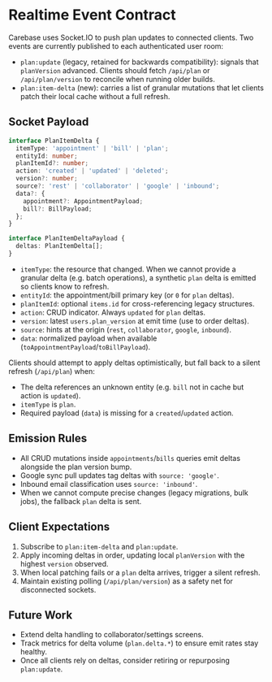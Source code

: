# Realtime Event Contract

Carebase uses Socket.IO to push plan updates to connected clients. Two events are currently published to each authenticated user room:

- `plan:update` (legacy, retained for backwards compatibility): signals that `planVersion` advanced. Clients should fetch `/api/plan` or `/api/plan/version` to reconcile when running older builds.
- `plan:item-delta` (new): carries a list of granular mutations that let clients patch their local cache without a full refresh.

## Socket Payload

```ts
interface PlanItemDelta {
  itemType: 'appointment' | 'bill' | 'plan';
  entityId: number;
  planItemId?: number;
  action: 'created' | 'updated' | 'deleted';
  version?: number;
  source?: 'rest' | 'collaborator' | 'google' | 'inbound';
  data?: {
    appointment?: AppointmentPayload;
    bill?: BillPayload;
  };
}

interface PlanItemDeltaPayload {
  deltas: PlanItemDelta[];
}
```

- `itemType`: the resource that changed. When we cannot provide a granular delta (e.g. batch operations), a synthetic `plan` delta is emitted so clients know to refresh.
- `entityId`: the appointment/bill primary key (or `0` for `plan` deltas).
- `planItemId`: optional `items.id` for cross-referencing legacy structures.
- `action`: CRUD indicator. Always `updated` for `plan` deltas.
- `version`: latest `users.plan_version` at emit time (use to order deltas).
- `source`: hints at the origin (`rest`, `collaborator`, `google`, `inbound`).
- `data`: normalized payload when available (`toAppointmentPayload`/`toBillPayload`).

Clients should attempt to apply deltas optimistically, but fall back to a silent refresh (`/api/plan`) when:

- The delta references an unknown entity (e.g. `bill` not in cache but action is `updated`).
- `itemType` is `plan`.
- Required payload (`data`) is missing for a `created`/`updated` action.

## Emission Rules

- All CRUD mutations inside `appointments`/`bills` queries emit deltas alongside the plan version bump.
- Google sync pull updates tag deltas with `source: 'google'`.
- Inbound email classification uses `source: 'inbound'`.
- When we cannot compute precise changes (legacy migrations, bulk jobs), the fallback `plan` delta is sent.

## Client Expectations

1. Subscribe to `plan:item-delta` and `plan:update`.
2. Apply incoming deltas in order, updating local `planVersion` with the highest `version` observed.
3. When local patching fails or a `plan` delta arrives, trigger a silent refresh.
4. Maintain existing polling (`/api/plan/version`) as a safety net for disconnected sockets.

## Future Work

- Extend delta handling to collaborator/settings screens.
- Track metrics for delta volume (`plan.delta.*`) to ensure emit rates stay healthy.
- Once all clients rely on deltas, consider retiring or repurposing `plan:update`.
